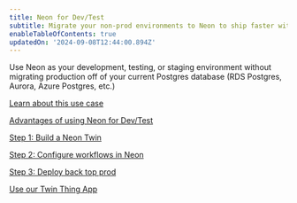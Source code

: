 ```yaml
---
title: Neon for Dev/Test
subtitle: Migrate your non-prod environments to Neon to ship faster with up to 75% lower costs
enableTableOfContents: true
updatedOn: '2024-09-08T12:44:00.894Z'
---
```


Use Neon as your development, testing, or staging environment without migrating production off of your current Postgres database (RDS Postgres, Aurora, Azure Postgres, etc.)

<DetailIconCards>

<a href="/docs/use-cases/tbd" description="Find out if the Dev/Test use case is for you." icon="gui">Learn about this use case</a>

<a href="/docs/use-cases/tbd" description="Learn how building on Neon can speed up your team's time-to-launch" icon="chart-bar">Advantages of using Neon for Dev/Test</a>

<a href="/docs/use-cases/tbd" description="Learn how to sync your dataset in Neon nightly with your main environment" icon="database">Step 1: Build a Neon Twin</a>

<a href="/docs/use-cases/tbd" description="Create isolated dev/testing branches for your team, integrate with CI/CD, ..." icon="openai">Step 2: Configure workflows in Neon</a>

<a href="/docs/use-cases/tbd" description="Learn how to track data and schema changes in Neon and deploy them back to production" icon="filter">Step 3: Deploy back top prod</a>

<a href="/docs/use-cases/tbd" description="This app shows how to set up Neon for a Dev/Test workflow with GitHub Actions" icon="import">Use our Twin Thing App</a>

</DetailIconCards>

